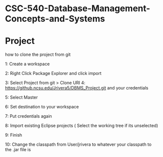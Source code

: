 # CSC-540-Database-Management-Concepts-and-Systems
# Project
how to clone the project from git


1: Create a workspace

2: Right Click Package Explorer and click import

3: Select Project from git > Clone URI
4: https://github.ncsu.edu/Jrivera5/DBMS_Project.git and your credentials

5: Select Master

6: Set destination to your workspace

7: Put credentials again

8: Import existing Eclipse projects ( Select the working tree if its unselected)

9: Finish

10: Change the classpath from User/jrivera to whatever your classpath to the .jar file is
